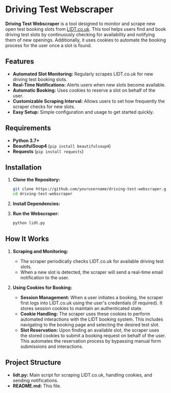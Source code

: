 # Driving Test Webscraper

**Driving Test Webscraper** is a tool designed to monitor and scrape new open test booking slots from [LIDT.co.uk](https://www.lidt.co.uk). This tool helps users find and book driving test slots by continuously checking for availability and notifying them of new openings. Additionally, it uses cookies to automate the booking process for the user once a slot is found.

## Features

- **Automated Slot Monitoring:** Regularly scrapes LIDT.co.uk for new driving test booking slots.
- **Real-Time Notifications:** Alerts users when new slots become available.
- **Automatic Booking:** Uses cookies to reserve a slot on behalf of the user.
- **Customizable Scraping Interval:** Allows users to set how frequently the scraper checks for new slots.
- **Easy Setup:** Simple configuration and usage to get started quickly.

## Requirements

- **Python 3.7+**
- **BeautifulSoup4** (`pip install beautifulsoup4`)
- **Requests** (`pip install requests`)

## Installation

1. **Clone the Repository:**

    ```bash
    git clone https://github.com/yourusername/driving-test-webscraper.git
    cd driving-test-webscraper
    ```

2. **Install Dependencies:**


3. **Run the Webscraper:**

    ```bash
    python lidt.py
    ```

## How It Works

1. **Scraping and Monitoring:**
    - The scraper periodically checks LIDT.co.uk for available driving test slots.
    - When a new slot is detected, the scraper will send a real-time email notification to the user.

2. **Using Cookies for Booking:**
    - **Session Management:** When a user initiates a booking, the scraper first logs into LIDT.co.uk using the user's credentials (if required). It stores session cookies to maintain an authenticated state.
    - **Cookie Handling:** The scraper uses these cookies to perform automated interactions with the LIDT booking system. This includes navigating to the booking page and selecting the desired test slot.
    - **Slot Reservation:** Upon finding an available slot, the scraper uses the stored cookies to submit a booking request on behalf of the user. This automates the reservation process by bypassing manual form submissions and interactions.

## Project Structure

- **lidt.py:** Main script for scraping LIDT.co.uk, handling cookies, and sending notifications.
- **README.md:** This file.
